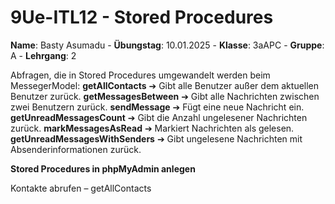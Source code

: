# 9Ue-ITL12 - Stored Procedures
**Name**: Basty Asumadu - **Übungstag**: 10.01.2025 - **Klasse**: 3aAPC - **Gruppe**: A - **Lehrgang**: 2

Abfragen, die in Stored Procedures umgewandelt werden beim MessegerModel:
**getAllContacts**
➔ Gibt alle Benutzer außer dem aktuellen Benutzer zurück.
**getMessagesBetween**
➔ Gibt alle Nachrichten zwischen zwei Benutzern zurück.
**sendMessage**
➔ Fügt eine neue Nachricht ein.
**getUnreadMessagesCount**
➔ Gibt die Anzahl ungelesener Nachrichten zurück.
**markMessagesAsRead**
➔ Markiert Nachrichten als gelesen.
**getUnreadMessagesWithSenders**
➔ Gibt ungelesene Nachrichten mit Absenderinformationen zurück.


**Stored Procedures in phpMyAdmin anlegen**



Kontakte abrufen – getAllContacts

